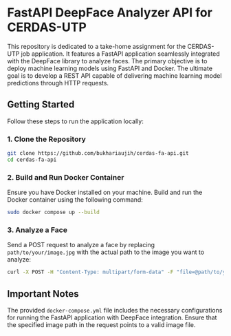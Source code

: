 # FastAPI DeepFace Analyzer API for CERDAS-UTP

This repository is dedicated to a take-home assignment for the CERDAS-UTP job application. It features a FastAPI application seamlessly integrated with the DeepFace library to analyze faces. The primary objective is to deploy machine learning models using FastAPI and Docker. The ultimate goal is to develop a REST API capable of delivering machine learning model predictions through HTTP requests.

## Getting Started

Follow these steps to run the application locally:

### 1. Clone the Repository

```bash
git clone https://github.com/bukhariaujih/cerdas-fa-api.git
cd cerdas-fa-api
```

### 2. Build and Run Docker Container

Ensure you have Docker installed on your machine. Build and run the Docker container using the following command:

```bash
sudo docker compose up --build
```

### 3. Analyze a Face

Send a POST request to analyze a face by replacing `path/to/your/image.jpg` with the actual path to the image you want to analyze:

```bash
curl -X POST -H "Content-Type: multipart/form-data" -F "file=@path/to/your/image.jpg" http://0.0.0.0:8090/analyze-face
```

## Important Notes

The provided `docker-compose.yml` file includes the necessary configurations for running the FastAPI application with DeepFace integration.
Ensure that the specified image path in the request points to a valid image file.

